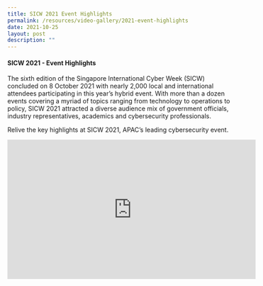 ```yaml
---
title: SICW 2021 Event Highlights
permalink: /resources/video-gallery/2021-event-highlights
date: 2021-10-25
layout: post
description: ""
---
```


#### **SICW 2021 - Event Highlights**

The sixth edition of the Singapore International Cyber Week (SICW) concluded on 8 October 2021 with nearly 2,000 local and international attendees participating in this year’s hybrid event. With more than a dozen events covering a myriad of topics ranging from technology to operations to policy, SICW 2021 attracted a diverse audience mix of government officials, industry representatives, academics and cybersecurity professionals.

Relive the key highlights at SICW 2021, APAC’s leading cybersecurity event. 

<iframe width="560" height="315" src="https://www.youtube.com/embed/fzrDI8wF-7c" title="YouTube video player" frameborder="0" allow="accelerometer; autoplay; clipboard-write; encrypted-media; gyroscope; picture-in-picture" allowfullscreen></iframe>